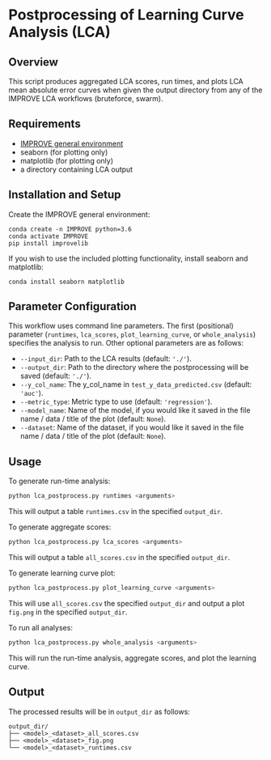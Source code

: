 # Postprocessing of Learning Curve Analysis (LCA)

## Overview 

This script produces aggregated LCA scores, run times, and plots LCA mean absolute error curves when given the output directory from any of the IMPROVE LCA workflows (bruteforce, swarm).

## Requirements

* [IMPROVE general environment](https://jdacs4c-improve.github.io/docs/content/INSTALLATION.html)
* seaborn (for plotting only)
* matplotlib (for plotting only)
* a directory containing LCA output

## Installation and Setup

Create the IMPROVE general environment:

```
conda create -n IMPROVE python=3.6
conda activate IMPROVE
pip install improvelib
```

If you wish to use the included plotting functionality, install seaborn and matplotlib:

```
conda install seaborn matplotlib
```

## Parameter Configuration

This workflow uses command line parameters. The first (positional) parameter (`runtimes`, `lca_scores`, `plot_learning_curve`, or `whole_analysis`) specifies the analysis to run. Other optional parameters are as follows:

* `--input_dir`: Path to the LCA results (default: `'./'`).
* `--output_dir`: Path to the directory where the postprocessing will be saved (default: `'./'`).
* `--y_col_name`: The y_col_name in `test_y_data_predicted.csv` (default: `'auc'`).
* `--metric_type`: Metric type to use (default: `'regression'`).
* `--model_name`: Name of the model, if you would like it saved in the file name / data / title of the plot (default: `None`).
* `--dataset`: Name of the dataset, if you would like it saved in the file name / data / title of the plot (default: `None`).


## Usage

To generate run-time analysis:
```bash
python lca_postprocess.py runtimes <arguments>
```
This will output a table `runtimes.csv` in the specified `output_dir`.

To generate aggregate scores:
```bash
python lca_postprocess.py lca_scores <arguments>
```
This will output a table `all_scores.csv` in the specified `output_dir`.

To generate learning curve plot:
```bash
python lca_postprocess.py plot_learning_curve <arguments>
```
This will use `all_scores.csv` the specified `output_dir` and output a plot `fig.png` in the specified `output_dir`.

To run all analyses:
```bash
python lca_postprocess.py whole_analysis <arguments>
```
This will run the run-time analysis, aggregate scores, and plot the learning curve.


## Output

The processed results will be in `output_dir` as follows:

```
output_dir/
├── <model>_<dataset>_all_scores.csv
├── <model>_<dataset>_fig.png
└── <model>_<dataset>_runtimes.csv
```

